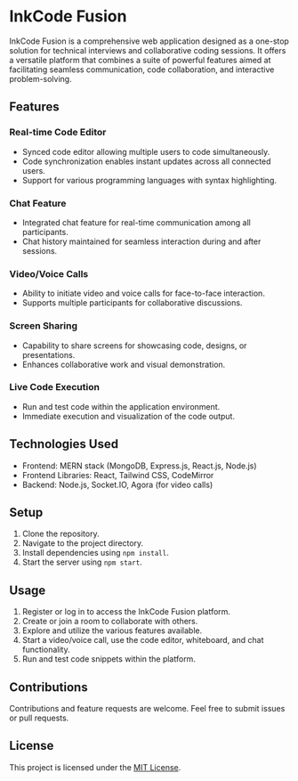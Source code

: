 # InkCode Fusion

InkCode Fusion is a comprehensive web application designed as a one-stop solution for technical interviews and collaborative coding sessions. It offers a versatile platform that combines a suite of powerful features aimed at facilitating seamless communication, code collaboration, and interactive problem-solving.

## Features

### Real-time Code Editor

- Synced code editor allowing multiple users to code simultaneously.
- Code synchronization enables instant updates across all connected users.
- Support for various programming languages with syntax highlighting.

### Chat Feature

- Integrated chat feature for real-time communication among all participants.
- Chat history maintained for seamless interaction during and after sessions.

### Video/Voice Calls

- Ability to initiate video and voice calls for face-to-face interaction.
- Supports multiple participants for collaborative discussions.

### Screen Sharing

- Capability to share screens for showcasing code, designs, or presentations.
- Enhances collaborative work and visual demonstration.

### Live Code Execution

- Run and test code within the application environment.
- Immediate execution and visualization of the code output.

## Technologies Used

- Frontend: MERN stack (MongoDB, Express.js, React.js, Node.js)
- Frontend Libraries: React, Tailwind CSS, CodeMirror
- Backend: Node.js, Socket.IO, Agora (for video calls)

## Setup

1. Clone the repository.
2. Navigate to the project directory.
3. Install dependencies using `npm install`.
4. Start the server using `npm start`.

## Usage

1. Register or log in to access the InkCode Fusion platform.
2. Create or join a room to collaborate with others.
3. Explore and utilize the various features available.
4. Start a video/voice call, use the code editor, whiteboard, and chat functionality.
5. Run and test code snippets within the platform.

## Contributions

Contributions and feature requests are welcome. Feel free to submit issues or pull requests.

## License

This project is licensed under the [MIT License](https://opensource.org/licenses/MIT).
